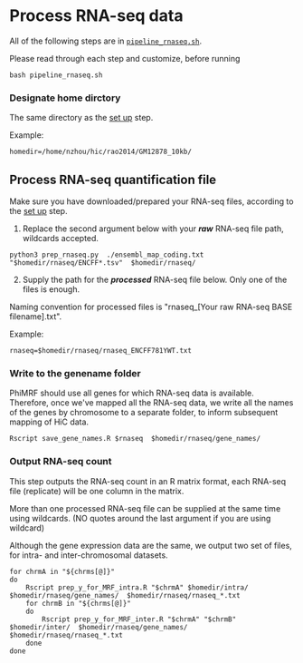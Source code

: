 # Process RNA-seq data

All of the following steps are in [`pipeline_rnaseq.sh`](pipeline_rnaseq.sh). 

Please read through each step and customize, before running

`bash pipeline_rnaseq.sh`

### Designate home dirctory

The same directory as the [set up](../0setup/) step.

Example:
```
homedir=/home/nzhou/hic/rao2014/GM12878_10kb/
```

## Process RNA-seq quantification file

Make sure you have downloaded/prepared your RNA-seq files, according to the [set up](../0setup/) step.

1. Replace the second argument below with your ***raw*** RNA-seq file path, wildcards accepted.
```
python3 prep_rnaseq.py  ./ensembl_map_coding.txt  "$homedir/rnaseq/ENCFF*.tsv"  $homedir/rnaseq/
```
2. Supply the path for the ***processed*** RNA-seq file below. Only one of the files is enough.

Naming convention for processed files is "rnaseq_[Your raw RNA-seq BASE filename].txt".

Example:
```
rnaseq=$homedir/rnaseq/rnaseq_ENCFF781YWT.txt
```


### Write to the genename folder

PhiMRF should use all genes for which RNA-seq data is available. Therefore, once we've mapped all the RNA-seq data, we write all the names of the genes by chromosome to a separate folder, to inform subsequent mapping of HiC data. 
```
Rscript save_gene_names.R $rnaseq  $homedir/rnaseq/gene_names/
```


### Output RNA-seq count 

This step outputs the RNA-seq count in an R matrix format, each RNA-seq file (replicate) will be one column in the matrix.

More than one processed RNA-seq file can be supplied at the same time using wildcards. (NO quotes around the last argument if you are using wildcard)

Although the gene expression data are the same, we output two set of files, for intra- and inter-chromosomal datasets.

```
for chrmA in "${chrms[@]}"
do
	Rscript prep_y_for_MRF_intra.R "$chrmA" $homedir/intra/  $homedir/rnaseq/gene_names/  $homedir/rnaseq/rnaseq_*.txt
	for chrmB in "${chrms[@]}"
	do
		Rscript prep_y_for_MRF_inter.R "$chrmA" "$chrmB" $homedir/inter/  $homedir/rnaseq/gene_names/  $homedir/rnaseq/rnaseq_*.txt
	done
done
```
